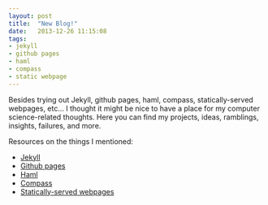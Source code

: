 ```yaml
---
layout: post
title:  "New Blog!"
date:   2013-12-26 11:15:08
tags:
- jekyll
- github pages
- haml
- compass
- static webpage
---
```


Besides trying out Jekyll, github pages, haml, compass, statically-served webpages, etc... I thought it might be nice to have a place for my computer science-related thoughts. Here you can find my projects, ideas, ramblings, insights, failures, and more.

Resources on the things I mentioned:

* [Jekyll](http://jekyllrb.com)
* [Github pages](http://pages.github.com)
* [Haml](http://haml.info)
* [Compass](http://compass-style.org)
* [Statically-served webpages](https://en.wikipedia.org/wiki/Static_web_page)
